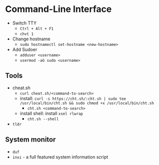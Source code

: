 # Command-Line Interface

- Switch TTY
  - `Ctrl + Alt + F1`
  - `chvt 1`
- Change hostname
  - `sudo hostnamectl set-hostname <new-hostname>`
- Add Sudoer
  - `adduser <username>`
  - `usermod -aG sudo <username>`

## Tools

- cheat.sh
  - `curl cheat.sh/<command-to-search>`
  - install: `curl -s https://cht.sh/:cht.sh | sudo tee /usr/local/bin/cht.sh && sudo chmod +x /usr/local/bin/cht.sh`
    - `cht.sh <command-to-search>`
  - install shell: install `xsel rlwrap`
    - `cht.sh --shell`
- `tldr`

## System monitor
- `duf`
- `inxi` - a full featured system information script
